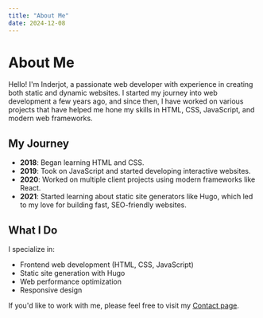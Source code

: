 ```yaml
---
title: "About Me"
date: 2024-12-08
---
```


# About Me

Hello! I'm Inderjot, a passionate web developer with experience in creating both static and dynamic websites. I started my journey into web development a few years ago, and since then, I have worked on various projects that have helped me hone my skills in HTML, CSS, JavaScript, and modern web frameworks.

## My Journey

- **2018**: Began learning HTML and CSS.
- **2019**: Took on JavaScript and started developing interactive websites.
- **2020**: Worked on multiple client projects using modern frameworks like React.
- **2021**: Started learning about static site generators like Hugo, which led to my love for building fast, SEO-friendly websites.

## What I Do

I specialize in:
- Frontend web development (HTML, CSS, JavaScript)
- Static site generation with Hugo
- Web performance optimization
- Responsive design

If you'd like to work with me, please feel free to visit my [Contact page](/contact/).
